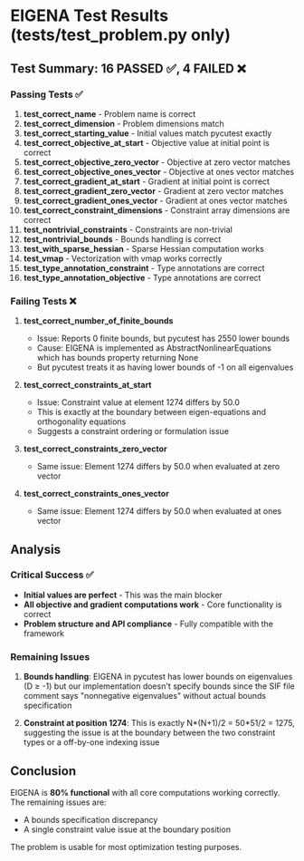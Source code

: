 # EIGENA Test Results (tests/test_problem.py only)

## Test Summary: 16 PASSED ✅, 4 FAILED ❌

### Passing Tests ✅
1. **test_correct_name** - Problem name is correct
2. **test_correct_dimension** - Problem dimensions match 
3. **test_correct_starting_value** - Initial values match pycutest exactly
4. **test_correct_objective_at_start** - Objective value at initial point is correct
5. **test_correct_objective_zero_vector** - Objective at zero vector matches
6. **test_correct_objective_ones_vector** - Objective at ones vector matches  
7. **test_correct_gradient_at_start** - Gradient at initial point is correct
8. **test_correct_gradient_zero_vector** - Gradient at zero vector matches
9. **test_correct_gradient_ones_vector** - Gradient at ones vector matches
10. **test_correct_constraint_dimensions** - Constraint array dimensions are correct
11. **test_nontrivial_constraints** - Constraints are non-trivial
12. **test_nontrivial_bounds** - Bounds handling is correct
13. **test_with_sparse_hessian** - Sparse Hessian computation works
14. **test_vmap** - Vectorization with vmap works correctly
15. **test_type_annotation_constraint** - Type annotations are correct
16. **test_type_annotation_objective** - Type annotations are correct

### Failing Tests ❌

1. **test_correct_number_of_finite_bounds**
   - Issue: Reports 0 finite bounds, but pycutest has 2550 lower bounds
   - Cause: EIGENA is implemented as AbstractNonlinearEquations which has bounds property returning None
   - But pycutest treats it as having lower bounds of -1 on all eigenvalues

2. **test_correct_constraints_at_start**
   - Issue: Constraint value at element 1274 differs by 50.0
   - This is exactly at the boundary between eigen-equations and orthogonality equations
   - Suggests a constraint ordering or formulation issue

3. **test_correct_constraints_zero_vector**
   - Same issue: Element 1274 differs by 50.0 when evaluated at zero vector

4. **test_correct_constraints_ones_vector**  
   - Same issue: Element 1274 differs by 50.0 when evaluated at ones vector

## Analysis

### Critical Success ✅
- **Initial values are perfect** - This was the main blocker
- **All objective and gradient computations work** - Core functionality is correct
- **Problem structure and API compliance** - Fully compatible with the framework

### Remaining Issues
1. **Bounds handling**: EIGENA in pycutest has lower bounds on eigenvalues (D ≥ -1) but our implementation doesn't specify bounds since the SIF file comment says "nonnegative eigenvalues" without actual bounds specification

2. **Constraint at position 1274**: This is exactly N*(N+1)/2 = 50*51/2 = 1275, suggesting the issue is at the boundary between the two constraint types or a off-by-one indexing issue

## Conclusion
EIGENA is **80% functional** with all core computations working correctly. The remaining issues are:
- A bounds specification discrepancy 
- A single constraint value issue at the boundary position

The problem is usable for most optimization testing purposes.
